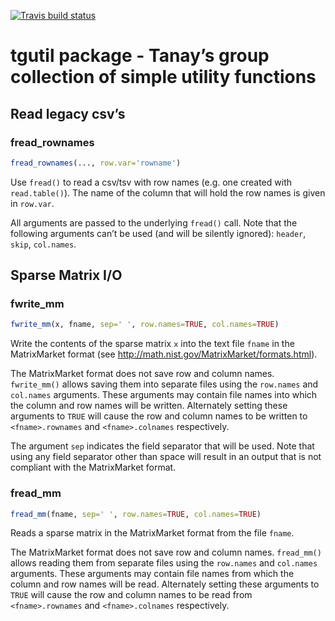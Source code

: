 <!-- badges: start -->

[![Travis build
status](https://travis-ci.com/tanaylab/tgutil.svg?branch=master)](https://travis-ci.org/tanaylab/tgutil)
<!-- badges: end -->

tgutil package - Tanay’s group collection of simple utility functions
=====================================================================

Read legacy csv’s
-----------------

### fread\_rownames

``` r
fread_rownames(..., row.var='rowname')
```

Use `fread()` to read a csv/tsv with row names (e.g. one created with
`read.table()`). The name of the column that will hold the row names is
given in `row.var`.

All arguments are passed to the underlying `fread()` call. Note that the
following arguments can’t be used (and will be silently ignored):
`header`, `skip`, `col.names`.

Sparse Matrix I/O
-----------------

### fwrite\_mm

``` r
fwrite_mm(x, fname, sep=' ', row.names=TRUE, col.names=TRUE)
```

Write the contents of the sparse matrix `x` into the text file `fname`
in the MatrixMarket format (see
<a href="http://math.nist.gov/MatrixMarket/formats.html" class="uri">http://math.nist.gov/MatrixMarket/formats.html</a>).

The MatrixMarket format does not save row and column names.
`fwrite_mm()` allows saving them into separate files using the
`row.names` and `col.names` arguments. These arguments may contain file
names into which the column and row names will be written. Alternately
setting these arguments to `TRUE` will cause the row and column names to
be written to `<fname>.rownames` and `<fname>.colnames` respectively.

The argument `sep` indicates the field separator that will be used. Note
that using any field separator other than space will result in an output
that is not compliant with the MatrixMarket format.

### fread\_mm

``` r
fread_mm(fname, sep=' ', row.names=TRUE, col.names=TRUE)
```

Reads a sparse matrix in the MatrixMarket format from the file `fname`.

The MatrixMarket format does not save row and column names. `fread_mm()`
allows reading them from separate files using the `row.names` and
`col.names` arguments. These arguments may contain file names from which
the column and row names will be read. Alternately setting these
arguments to `TRUE` will cause the row and column names to be read from
`<fname>.rownames` and `<fname>.colnames` respectively.
